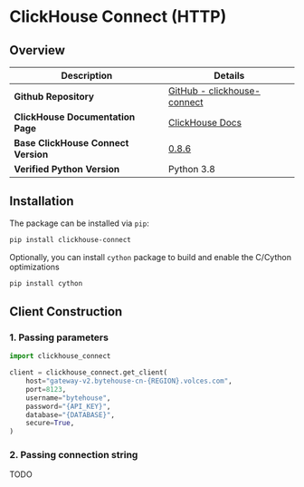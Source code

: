 # ClickHouse Connect (HTTP)

## Overview
| **Description**                     | **Details**                                                                     |
|-------------------------------------|---------------------------------------------------------------------------------|
| **Github Repository**               | [GitHub - clickhouse-connect](https://github.com/ClickHouse/clickhouse-connect) |
| **ClickHouse Documentation Page**   | [ClickHouse Docs](https://clickhouse.com/docs/en/integrations/python)           |
| **Base ClickHouse Connect Version** | [0.8.6](https://pypi.org/project/clickhouse-connect/0.8.6/)                     |
| **Verified Python Version**         | Python 3.8                                                                      |

## Installation
The package can be installed via `pip`:
```bash
pip install clickhouse-connect
```
Optionally, you can install `cython` package to build and enable the C/Cython optimizations
```bash
pip install cython
```

## Client Construction
### 1. Passing parameters
```python
import clickhouse_connect

client = clickhouse_connect.get_client(
    host="gateway-v2.bytehouse-cn-{REGION}.volces.com",
    port=8123,
    username="bytehouse",
    password="{API_KEY}",
    database="{DATABASE}",
    secure=True,
)
```
### 2. Passing connection string
TODO